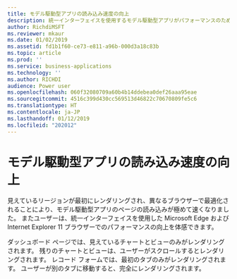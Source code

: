 ```yaml
---
title: モデル駆動型アプリの読み込み速度の向上
description: 統一インターフェイスを使用するモデル駆動型アプリがパフォーマンスのために最適化されました
author: RichdiMSFT
ms.reviewer: mkaur
ms.date: 01/02/2019
ms.assetid: fd1b1f60-ce73-e811-a96b-000d3a18c83b
ms.topic: article
ms.prod: ''
ms.service: business-applications
ms.technology: ''
ms.author: RICHDI
audience: Power user
ms.openlocfilehash: 060f32080709a60b4b14ddebea0def26aaa95eae
ms.sourcegitcommit: 4516c399d430cc569513d46822c70670809fe5c6
ms.translationtype: HT
ms.contentlocale: ja-JP
ms.lasthandoff: 01/12/2019
ms.locfileid: "202012"
---
```

# <a name="faster-loading-model-driven-apps"></a>モデル駆動型アプリの読み込み速度の向上




見えているリージョンが最初にレンダリングされ、異なるブラウザーで最適化されることにより、モデル駆動型アプリのページの読み込みが極めて速くなりました。 またユーザーは、統一インターフェイスを使用した Microsoft Edge および Internet Explorer 11 ブラウザーでのパフォーマンスの向上を体感できます。 

ダッシュボード ページでは、見えているチャートとビューのみがレンダリングされます。 残りのチャートとビューは、ユーザーがスクロールするとレンダリングされます。 レコード フォームでは、最初のタブのみがレンダリングされます。 ユーザーが別のタブに移動すると、完全にレンダリングされます。 